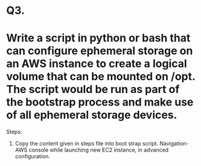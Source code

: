 # Q3.
# Write a script in python or bash that can configure ephemeral storage on an AWS instance to create a logical volume that can be mounted on /opt. The script would be run as part of the bootstrap process and make use of all ephemeral storage devices.
Steps:
1. Copy the content given in steps file into boot strap script. Navigation- AWS console while launching new EC2 instance, in advanced configuration.
